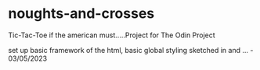 # noughts-and-crosses
Tic-Tac-Toe if the american must.....Project for The Odin Project

set up basic framework of the html, basic global styling sketched in and ... - 03/05/2023
